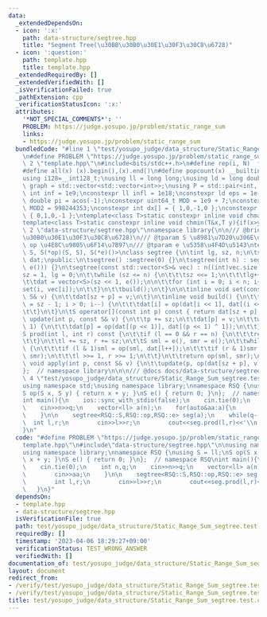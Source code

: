 ```yaml
---
data:
  _extendedDependsOn:
  - icon: ':x:'
    path: data-structure/segtree.hpp
    title: "Segment Tree(\u30BB\u30B0\u30E1\u30F3\u30C8\u6728)"
  - icon: ':question:'
    path: template.hpp
    title: template.hpp
  _extendedRequiredBy: []
  _extendedVerifiedWith: []
  _isVerificationFailed: true
  _pathExtension: cpp
  _verificationStatusIcon: ':x:'
  attributes:
    '*NOT_SPECIAL_COMMENTS*': ''
    PROBLEM: https://judge.yosupo.jp/problem/static_range_sum
    links:
    - https://judge.yosupo.jp/problem/static_range_sum
  bundledCode: "#line 1 \"test/yosupo_judge/data_structure/Static_Range_Sum_segtree.test.cpp\"\
    \n#define PROBLEM \"https://judge.yosupo.jp/problem/static_range_sum\"\n#line\
    \ 2 \"template.hpp\"\n#include<bits/stdc++.h>\n#define rep(i, N)  for(int i=0;i<(N);i++)\n\
    #define all(x) (x).begin(),(x).end()\n#define popcount(x) __builtin_popcount(x)\n\
    using i128=__int128_t;\nusing ll = long long;\nusing ld = long double;\nusing\
    \ graph = std::vector<std::vector<int>>;\nusing P = std::pair<int, int>;\nconstexpr\
    \ int inf = 1e9;\nconstexpr ll infl = 1e18;\nconstexpr ld eps = 1e-6;\nconst long\
    \ double pi = acos(-1);\nconstexpr uint64_t MOD = 1e9 + 7;\nconstexpr uint64_t\
    \ MOD2 = 998244353;\nconstexpr int dx[] = { 1,0,-1,0 };\nconstexpr int dy[] =\
    \ { 0,1,0,-1 };\ntemplate<class T>static constexpr inline void chmax(T&x,T y){if(x<y)x=y;}\n\
    template<class T>static constexpr inline void chmin(T&x,T y){if(x>y)x=y;}\n#line\
    \ 2 \"data-structure/segtree.hpp\"\nnamespace library{\n\n/// @brief Segment Tree(\u30BB\
    \u30B0\u30E1\u30F3\u30C8\u6728)\n/// @tparam S \u8981\u7D20\u306E\u578B\n/// @tparam\
    \ op \u4E8C\u9805\u6F14\u7B97\n/// @tparam e \u5358\u4F4D\u5143\ntemplate<class\
    \ S, S(*op)(S, S), S(*e)()>\nclass segtree {\n\tint lg, sz, n;\n\tstd::vector<S>\
    \ dat;\npublic:\n\tsegtree() :segtree(0) {}\n\tsegtree(int n) : segtree(std::vector<S>(n,\
    \ e())) {}\n\tsegtree(const std::vector<S>& vec) : n((int)vec.size()) {\n\t\t\
    sz = 1, lg = 0;\n\t\twhile (sz <= n) {\n\t\t\tsz <<= 1;\n\t\t\tlg++;\n\t\t}\n\n\
    \t\tdat = vector<S>(sz << 1, e());\n\n\t\tfor (int i = 0; i < n; i++) {\n\t\t\t\
    set(i, vec[i]);\n\t\t}\n\t\tbuild();\n\t}\n\n\tinline void set(const int p, const\
    \ S& v) {\n\t\tdat[sz + p] = v;\n\t}\n\tinline void build() {\n\t\tfor (int i\
    \ = sz - 1; i > 0; i--) {\n\t\t\tdat[i] = op(dat[i << 1], dat[(i << 1) ^ 1]);\n\
    \t\t}\n\t}\n\tS operator[](const int p) const { return dat[sz + p]; }\n\n\tvoid\
    \ update(int p, const S& v) {\n\t\tp += sz;\n\t\tdat[p] = v;\n\t\twhile (p >>=\
    \ 1) {\n\t\t\tdat[p] = op(dat[(p << 1)], dat[(p << 1) ^ 1]);\n\t\t}\n\t}\n\n\t\
    S prod(int l, int r) const {\n\t\tif (l == 0 && r == n) {\n\t\t\treturn dat[1];\n\
    \t\t}\n\t\tl += sz, r += sz;\n\t\tS sml = e(), smr = e();\n\t\twhile (l != r)\
    \ {\n\t\t\tif (l & 1)sml = op(sml, dat[l++]);\n\t\t\tif (r & 1)smr = op(dat[--r],\
    \ smr);\n\t\t\tl >>= 1, r >>= 1;\n\t\t}\n\t\treturn op(sml, smr);\n\t}\n\tinline\
    \ void apply(int p, const S& v) {\n\t\tupdate(p, op(dat[sz + p], v));\n\t}\n};\n\
    };  // namespace library\n\n\n/// @docs docs/data-structure/segtree.md\n#line\
    \ 4 \"test/yosupo_judge/data_structure/Static_Range_Sum_segtree.test.cpp\"\n\n\
    using namespace std;\nusing namespace library;\nnamespace RSQ {\nusing S = ll;\n\
    S op(S x, S y) { return x + y; }\nS e() { return 0; }\n};  // namespace RSQ\n\
    int main(){\n    ios::sync_with_stdio(false);\n    cin.tie(0);\n    int n,q;\n\
    \    cin>>n>>q;\n    vector<ll> a(n);\n    for(auto&aa:a){\n        cin>>aa;\n\
    \    }\n\n    segtree<RSQ::S,RSQ::op,RSQ::e> seg(a);\n    while(q--){\n      \
    \  int l,r;\n        cin>>l>>r;\n        cout<<seg.prod(l,r)<<'\\n';\n    }\n\
    }\n"
  code: "#define PROBLEM \"https://judge.yosupo.jp/problem/static_range_sum\"\n#include\"\
    template.hpp\"\n#include\"data-structure/segtree.hpp\"\n\nusing namespace std;\n\
    using namespace library;\nnamespace RSQ {\nusing S = ll;\nS op(S x, S y) { return\
    \ x + y; }\nS e() { return 0; }\n};  // namespace RSQ\nint main(){\n    ios::sync_with_stdio(false);\n\
    \    cin.tie(0);\n    int n,q;\n    cin>>n>>q;\n    vector<ll> a(n);\n    for(auto&aa:a){\n\
    \        cin>>aa;\n    }\n\n    segtree<RSQ::S,RSQ::op,RSQ::e> seg(a);\n    while(q--){\n\
    \        int l,r;\n        cin>>l>>r;\n        cout<<seg.prod(l,r)<<'\\n';\n \
    \   }\n}"
  dependsOn:
  - template.hpp
  - data-structure/segtree.hpp
  isVerificationFile: true
  path: test/yosupo_judge/data_structure/Static_Range_Sum_segtree.test.cpp
  requiredBy: []
  timestamp: '2023-04-06 18:29:27+09:00'
  verificationStatus: TEST_WRONG_ANSWER
  verifiedWith: []
documentation_of: test/yosupo_judge/data_structure/Static_Range_Sum_segtree.test.cpp
layout: document
redirect_from:
- /verify/test/yosupo_judge/data_structure/Static_Range_Sum_segtree.test.cpp
- /verify/test/yosupo_judge/data_structure/Static_Range_Sum_segtree.test.cpp.html
title: test/yosupo_judge/data_structure/Static_Range_Sum_segtree.test.cpp
---
```

